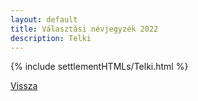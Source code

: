 ```yaml
---
layout: default
title: Választási névjegyzék 2022
description: Telki
---
```


{% include settlementHTMLs/Telki.html %}

[Vissza](./)